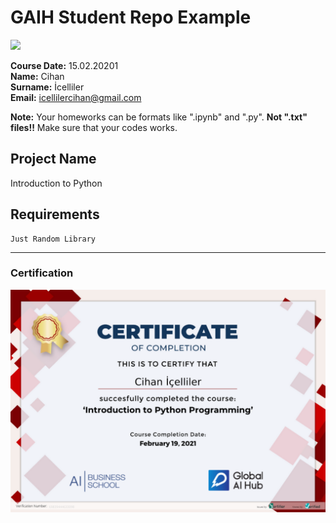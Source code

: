 # GAIH Student Repo Example
![](img/logo.png)

**Course Date:** 15.02.20201  
**Name:** Cihan  
**Surname:** İcelliler  
**Email:** icellilercihan@gmail.com 

**Note:** Your homeworks can be formats like ".ipynb" and ".py". **Not ".txt" files!!** Make sure that your codes works.  

## Project Name
Introduction to Python

## Requirements
```
Just Random Library
```
---

### Certification
![](img/certificate_ex.png)

